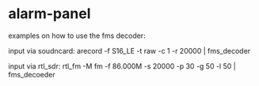 # alarm-panel

examples on how to use the fms decoder:

input via soudncard:
arecord -f S16_LE -t raw -c 1 -r 20000 | fms_decoder

input via rtl_sdr:
rtl_fm -M fm -f 86.000M -s 20000 -p 30 -g 50 -l 50 | fms_decoeder
